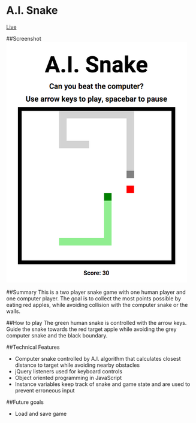 # A.I. Snake

[Live](http://robertykim.github.io/snake/)

##Screenshot
![Game Screenshot](/assets/snake.png?raw=true "Game Screenshot")

##Summary
This is a two player snake game with one human player and one computer player.
The goal is to collect the most points possible by eating red apples, while
avoiding collision with the computer snake or the walls.

##How to play
The green human snake is controlled with the arrow keys.
Guide the snake towards the red target apple while avoiding the grey computer
snake and the black boundary.

##Technical Features
- Computer snake controlled by A.I. algorithm that calculates closest distance
  to target while avoiding nearby obstacles
- jQuery listeners used for keyboard controls
- Object oriented programming in JavaScript
- Instance variables keep track of snake and game state and are used to prevent
  erroneous input

##Future goals
- Load and save game

